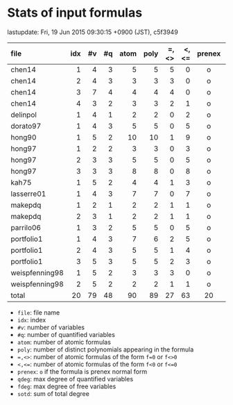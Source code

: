 
# Stats of input formulas

lastupdate: Fri, 19 Jun 2015 09:30:15 +0900 (JST), c5f3949

|                  file|idx|#v|#q|atom|poly|=,<>|<,<=|prenex|qdeg|fdeg|sotd|
|:----|--:|--:|--:|--:|--:|--:|--:|:-:|--:|--:|--:|
|chen14                | 1| 4| 3|  5| 5| 5| 0|o| 2| 1|10|
|chen14                | 2| 4| 3|  3| 3| 3| 0|o| 2| 1|31|
|chen14                | 3| 7| 4|  4| 4| 4| 0|o| 2| 1|24|
|chen14                | 4| 3| 2|  3| 3| 2| 1|o| 6| 2|36|
|delinpol              | 1| 4| 1|  2| 2| 0| 2|o| 3| 1|10|
|dorato97              | 1| 4| 3|  5| 5| 0| 5|o| 4| 1|83|
|hong90                | 1| 5| 2| 10|10| 1| 9|o| 2| 2|37|
|hong97                | 1| 2| 2|  3| 3| 0| 3|o|12| 0|367|
|hong97                | 2| 3| 3|  5| 5| 0| 5|o| 4| 0|226|
|hong97                | 3| 3| 3|  8| 8| 0| 8|o| 4| 0|344|
|kah75                 | 1| 5| 2|  4| 4| 1| 3|o| 2| 2|26|
|lasserre01            | 1| 4| 3|  7| 7| 0| 7|o| 4| 1|27|
|makepdq               | 1| 2| 1|  2| 2| 1| 1|o| 2| 2| 6|
|makepdq               | 2| 3| 1|  2| 2| 1| 1|o| 2| 2| 9|
|parrilo06             | 1| 3| 2|  5| 5| 0| 5|o| 4| 1|21|
|portfolio1            | 1| 4| 3|  7| 6| 2| 5|o| 2| 1|22|
|portfolio1            | 2| 4| 3|  5| 5| 1| 4|o| 2| 1|21|
|portfolio1            | 3| 5| 3|  5| 5| 2| 3|o| 2| 1|22|
|weispfenning98        | 1| 5| 2|  3| 3| 3| 0|o| 2| 1| 8|
|weispfenning98        | 2| 5| 2|  2| 2| 1| 1|o| 2| 2|24|
|total                 |20|79|48| 90|89|27|63|20|65|23|1354|

- `file`: file name
- `idx`: index
- `#v`: number of variables
- `#q`: number of quantified variables
- `atom`: number of atomic formulas
- `poly`: number of distinct polynomials appearing in the formula
- `=,<>`: number of atomic formulas of the form `f=0` or `f<>0`
- `<,<=`: number of atomic formulas of the form `f<0` or `f<=0`
- `prenex`: `o` if the formula is prenex normal form
- `qdeg`: max degree of quantified variables
- `fdeg`: max degree of free variables
- `sotd`: sum of total degree

